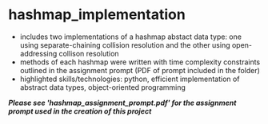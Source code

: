 <h1>hashmap_implementation</h1>
<ul>
<li>includes two implementations of a hashmap abstact data type: one using separate-chaining collision resolution and the other using open-addressing collison resolution</li>
<li>methods of each hashmap were written with time complexity constraints outlined in the assignment prompt (PDF of prompt included in the folder)</li>
<li>highlighted skills/technologies: python, efficient implementation of abstract data types, object-oriented programming</li>
</ul>

<b><em>Please see 'hashmap_assignment_prompt.pdf' for the assignment prompt used in the creation of this project</em></b>

